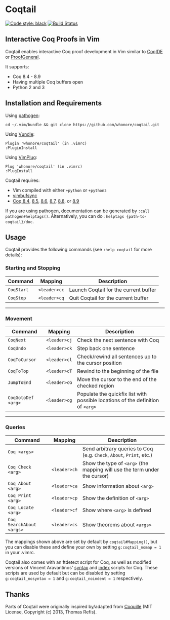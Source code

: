 # Coqtail

[![Code style: black](https://img.shields.io/badge/code%20style-black-000000.svg)](https://github.com/ambv/black)
[![Build Status](https://travis-ci.com/whonore/Coqtail.svg?branch=master)](https://travis-ci.com/whonore/Coqtail)

## Interactive Coq Proofs in Vim

Coqtail enables interactive Coq proof development in Vim similar to
[CoqIDE](https://coq.inria.fr/refman/practical-tools/coqide.html)
or [ProofGeneral](https://proofgeneral.github.io/).

It supports:
- Coq 8.4 - 8.9
- Having multiple Coq buffers open
- Python 2 and 3

## Installation and Requirements

Using
[pathogen](https://github.com/tpope/vim-pathogen):

```
cd ~/.vim/bundle && git clone https://github.com/whonore/coqtail.git
```

Using
[Vundle](https://github.com/VundleVim/Vundle.vim):

```
Plugin 'whonore/coqtail' (in .vimrc)
:PluginInstall
```

Using
[VimPlug](https://github.com/junegunn/vim-plug):

```
Plug 'whonore/coqtail' (in .vimrc)
:PlugInstall
```

Coqtail requires:
- Vim compiled with either `+python` or `+python3`
- [vimbufsync](https://github.com/let-def/vimbufsync)
- [Coq 8.4](https://coq.inria.fr/coq-84),
  [8.5](https://coq.inria.fr/coq-85),
  [8.6](https://coq.inria.fr/coq-86),
  [8.7](https://coq.inria.fr/coq-87),
  [8.8](https://github.com/coq/coq/releases/tag/V8.8.1), or
  [8.9](https://github.com/coq/coq/releases/tag/V8.9.0)

If you are using pathogen, documentation can be generated by
`:call pathogen#helptags()`. Alternatively, you can do `:helptags
{path-to-coqtail}/doc`.

## Usage

Coqtail provides the following commands (see `:help coqtail` for more details):

### Starting and Stopping

| Command | Mapping | Description |
|---|---|---|
| `CoqStart` | `<leader>cc` | Launch Coqtail for the current buffer |
| `CoqStop` | `<leader>cq` | Quit Coqtail for the current buffer |

---

### Movement

| Command | Mapping | Description |
|---|---|---|
| `CoqNext` | `<leader>cj` | Check the next sentence with Coq |
| `CoqUndo` | `<leader>ck` | Step back one sentence |
| `CoqToCursor` | `<leader>cl` | Check/rewind all sentences up to the cursor position |
| `CoqToTop` | `<leader>cT` | Rewind to the beginning of the file |
| `JumpToEnd` | `<leader>cG` | Move the cursor to the end of the checked region |
| `CoqGotoDef <arg>` | `<leader>cg` | Populate the quickfix list with possible locations of the definition of `<arg>` |

---

### Queries

| Command | Mapping | Description |
|---|---|---|
| `Coq <args>` | | Send arbitrary queries to Coq (e.g. `Check`, `About`, `Print`, etc.) |
| `Coq Check <arg>` | `<leader>ch` | Show the type of `<arg>` (the mapping will use the term under the cursor) |
| `Coq About <arg>` | `<leader>ca` | Show information about `<arg>` |
| `Coq Print <arg>` | `<leader>cp` | Show the definition of `<arg>` |
| `Coq Locate <arg>` | `<leader>cf` | Show where `<arg>` is defined |
| `Coq SearchAbout <args>`  | `<leader>cs` | Show theorems about `<args>` |

The mappings shown above are set by default by `coqtail#Mapping()`, but you can
disable these and define your own by setting `g:coqtail_nomap = 1` in your
.vimrc.

Coqtail also comes with an ftdetect script for Coq, as well as modified
versions of Vincent Aravantinos'
[syntax](http://www.vim.org/scripts/script.php?script_id=2063) and
[index](http://www.vim.org/scripts/script.php?script_id=2079) scripts for Coq.
These scripts are used by default but can be disabled by setting
`g:coqtail_nosyntax = 1` and `g:coqtail_noindent = 1` respectively.

## Thanks

Parts of Coqtail were originally inspired by/adapted from
[Coquille](https://github.com/the-lambda-church/coquille)
(MIT License, Copyright (c) 2013, Thomas Refis).
